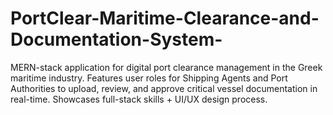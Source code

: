 # PortClear-Maritime-Clearance-and-Documentation-System-
MERN-stack application for digital port clearance management in the Greek maritime industry. Features user roles for Shipping Agents and Port Authorities to upload, review, and approve critical vessel documentation in real-time. Showcases full-stack skills + UI/UX design process.
